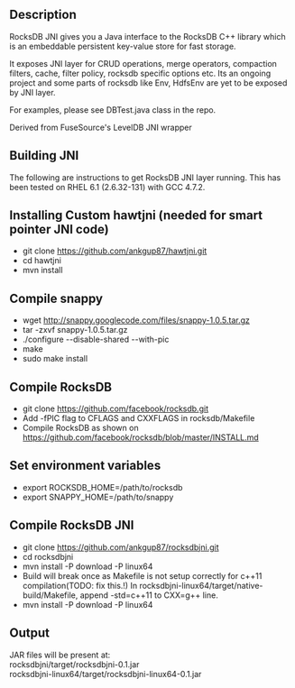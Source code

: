 Description
----
RocksDB JNI gives you a Java interface to the RocksDB C++ library which is an embeddable persistent key-value store for fast storage.

It exposes JNI layer for CRUD operations, merge operators, compaction filters, cache, filter policy, rocksdb specific options etc. Its an ongoing project and some parts of rocksdb like Env, HdfsEnv are yet to be exposed by JNI layer.

For examples, please see DBTest.java class in the repo.

Derived from FuseSource's LevelDB JNI wrapper

Building JNI
----

The following are instructions to get RocksDB JNI layer running. 
This has been tested on RHEL 6.1 (2.6.32-131) with GCC 4.7.2. 

Installing Custom hawtjni (needed for smart pointer JNI code)
------------------------
* git clone https://github.com/ankgup87/hawtjni.git <br/>
* cd hawtjni <br/>
* mvn install <br/>

Compile snappy
------------------------
* wget http://snappy.googlecode.com/files/snappy-1.0.5.tar.gz <br/>
* tar -zxvf snappy-1.0.5.tar.gz <br/>
* ./configure --disable-shared --with-pic <br/>
* make <br/>
* sudo make install <br/>

Compile RocksDB 
----
* git clone https://github.com/facebook/rocksdb.git <br/>
* Add -fPIC flag to CFLAGS and CXXFLAGS in rocksdb/Makefile <br/>
* Compile RocksDB as shown on https://github.com/facebook/rocksdb/blob/master/INSTALL.md <br/>

Set environment variables
----
* export ROCKSDB_HOME=/path/to/rocksdb <br/>
* export SNAPPY_HOME=/path/to/snappy <br/>

Compile RocksDB JNI
---------
* git clone https://github.com/ankgup87/rocksdbjni.git 
* cd rocksdbjni <br/>
* mvn install -P download -P linux64 <br/>
* Build will break once as Makefile is not setup correctly for c++11 compilation(TODO: fix this.!) In rocksdbjni-linux64/target/native-build/Makefile, append -std=c++11 to CXX=g++ line. <br/>
* mvn install -P download -P linux64 <br/>

Output
--------
JAR files will be present at: <br/>
rocksdbjni/target/rocksdbjni-0.1.jar <br/>
rocksdbjni-linux64/target/rocksdbjni-linux64-0.1.jar <br/>
